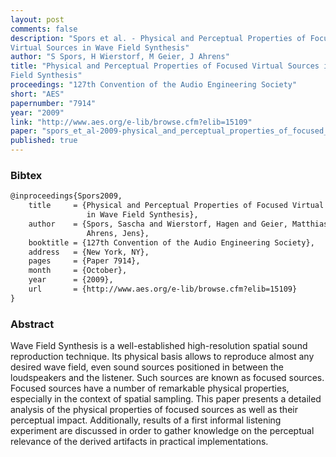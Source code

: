 ```yaml
---
layout: post
comments: false
description: "Spors et al. - Physical and Perceptual Properties of Focused
Virtual Sources in Wave Field Synthesis"
author: "S Spors, H Wierstorf, M Geier, J Ahrens"
title: "Physical and Perceptual Properties of Focused Virtual Sources in Wave
Field Synthesis"
proceedings: "127th Convention of the Audio Engineering Society"
short: "AES"
papernumber: "7914"
year: "2009"
link: "http://www.aes.org/e-lib/browse.cfm?elib=15109"
paper: "spors_et_al-2009-physical_and_perceptual_properties_of_focused_sources_in_wfs.pdf"
published: true
---
```


### Bibtex

```latex
@inproceedings{Spors2009,
    title     = {Physical and Perceptual Properties of Focused Virtual Sources
                 in Wave Field Synthesis},
    author    = {Spors, Sascha and Wierstorf, Hagen and Geier, Matthias and
                 Ahrens, Jens},
    booktitle = {127th Convention of the Audio Engineering Society},
    address   = {New York, NY},
    pages     = {Paper 7914},
    month     = {October},
    year      = {2009},
    url       = {http://www.aes.org/e-lib/browse.cfm?elib=15109}
}
```

### Abstract

Wave Field Synthesis is a well-established high-resolution spatial sound
reproduction technique. Its physical basis allows to reproduce almost any
desired wave field, even sound sources positioned in between the loudspeakers
and the listener. Such sources are known as focused sources. Focused sources
have a number of remarkable physical properties, especially in the context of
spatial sampling. This paper presents a detailed analysis of the physical
properties of focused sources as well as their perceptual impact. Additionally,
results of a first informal listening experiment are discussed in order to
gather knowledge on the perceptual relevance of the derived artifacts in
practical implementations.
